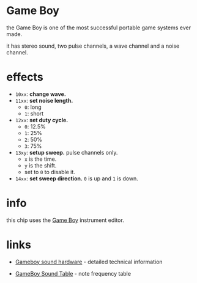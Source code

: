 # Game Boy

the Game Boy is one of the most successful portable game systems ever made.

it has stereo sound, two pulse channels, a wave channel and a noise channel.

# effects

- `10xx`: **change wave.**
- `11xx`: **set noise length.**
  - `0`: long
  - `1`: short
- `12xx`: **set duty cycle.**
  - `0`: 12.5%
  - `1`: 25%
  - `2`: 50%
  - `3`: 75%
- `13xy`: **setup sweep.** pulse channels only.
  - `x` is the time.
  - `y` is the shift.
  - set to `0` to disable it.
- `14xx`: **set sweep direction.** `0` is up and `1` is down.

# info

this chip uses the [Game Boy](../4-instrument/game-boy.md) instrument editor.

# links

- [Gameboy sound hardware](https://gbdev.gg8.se/wiki/articles/Gameboy_sound_hardware) - detailed technical information

- [GameBoy Sound Table](http://www.devrs.com/gb/files/sndtab.html) - note frequency table
